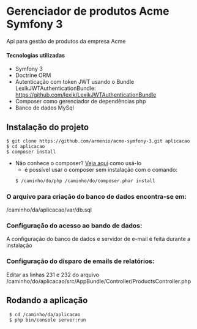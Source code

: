 # Gerenciador de produtos Acme Symfony 3

Api para gestão de produtos da empresa Acme

#### Tecnologias utilizadas
- Symfony 3
- Doctrine ORM
- Autenticação com token JWT usando o Bundle LexikJWTAuthenticationBundle: https://github.com/lexik/LexikJWTAuthenticationBundle
- Composer como gerenciador de dependências php
- Banco de dados MySql

## Instalação do projeto

    $ git clone https://github.com/armenio/acme-symfony-3.git aplicacao
    $ cd aplicacao
    $ composer install

- Não conhece o composer? [Veja aqui](http://getcomposer.org/doc/00-intro.md#introduction) como usá-lo
    * é possível usar o composer sem instalação com o comando:
     ```bash
     $ /caminho/do/php /caminho/do/composer.phar install
     ```

### O arquivo para criação do banco de dados encontra-se em:
/caminho/da/aplicacao/var/db.sql

### Configuração do acesso ao bando de dados:
A configuração do banco de dados e servidor de e-mail é feita durante a instalação

### Configuração do disparo de emails de relatórios:
Editar as linhas 231 e 232 do arquivo /caminho/do/aplicacao/src/AppBundle/Controller/ProductsController.php

## Rodando a aplicação
     $ cd /caminho/da/aplicacao
     $ php bin/console server:run
